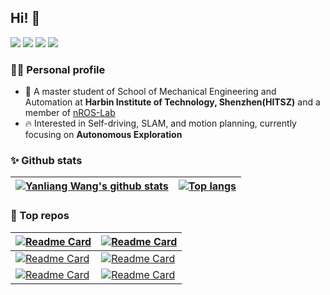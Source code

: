 ## Hi! 👏

[![](https://img.shields.io/badge/Bilibili-NOFEAR2016-brightgreen)](https://space.bilibili.com/201682728/video) 
[![](https://img.shields.io/badge/YouTube-Liang-brightgreen)](https://youtube.com/channel/UCo3nTD83zMDl3ZSwxRlepDw)
[![](https://img.shields.io/badge/Email-wyl410922%40qq.com-blue)](mailto:wyl410922@qq.com) 
[![](https://visitor-badge.laobi.icu/badge?page_id=yanliang-wang.visitor-badge)](#)

### 👨‍🎓 **Personal profile**

- 🔭 A master student of School of Mechanical Engineering and Automation at **Harbin Institute of Technology, Shenzhen(HITSZ)** and a member of [nROS-Lab](http://nrs-lab.com/)
- :fire: Interested in Self-driving, SLAM, and motion planning, currently focusing on **Autonomous Exploration**

### :sparkles: **Github stats**

| [![Yanliang Wang's github stats](https://github-readme-stats.vercel.app/api?username=yanliang-wang&hide=prs&count_private=true&show_icons=true&theme=buefy&hide_border=true)](https://github.com/yanliang-wang?tab=repositories)| [![Top langs](https://github-readme-stats.vercel.app/api/top-langs/?username=yanliang-wang&layout=compact&theme=buefy&hide_border=true&langs_count=4)](https://github.com/yanliang-wang?tab=repositories) |
| ------------- | ------------- |

### 📌 Top repos


| [![Readme Card](https://github-readme-stats.vercel.app/api/pin/?username=HITSZ-NRSL&repo=lidar_camera_calibrator&theme=buefy&hide_border=true)](https://github.com/HITSZ-NRSL/lidar_camera_calibrator) | [![Readme Card](https://github-readme-stats.vercel.app/api/pin/?username=yanliang-wang&repo=FAST_LIO_LC&theme=buefy&hide_border=true)](https://github.com/yanliang-wang/FAST_LIO_LC) |
| ------------------------------------------------------------ | ------------------------------------------------------------ |
| [![Readme Card](https://github-readme-stats.vercel.app/api/pin/?username=yanliang-wang&repo=ws_sensor_utils&theme=buefy&hide_border=true)](https://github.com/yanliang-wang/ws_sensor_utils) | [![Readme Card](https://github-readme-stats.vercel.app/api/pin/?username=yanliang-wang&repo=path_api_display&theme=buefy&hide_border=true)](https://github.com/yanliang-wang/path_api_display) |
| [![Readme Card](https://github-readme-stats.vercel.app/api/pin/?username=yanliang-wang&repo=ros_example&theme=buefy&hide_border=true)](https://github.com/yanliang-wang/ros_example) | [![Readme Card](https://github-readme-stats.vercel.app/api/pin/?username=yanliang-wang&repo=mobile_robot_exp&theme=buefy&hide_border=true)](https://github.com/yanliang-wang/mobile_robot_exp) |



